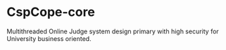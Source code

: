 # CspCope-core
Multithreaded Online Judge system design primary with high security for University business oriented.
